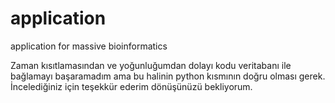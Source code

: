 # application
application for massive bioinformatics

Zaman kısıtlamasından ve yoğunluğumdan dolayı kodu veritabanı ile bağlamayı başaramadım ama bu halinin python kısmının doğru olması gerek. İncelediğiniz için teşekkür ederim dönüşünüzü bekliyorum.
